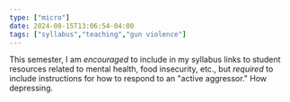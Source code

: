 ```yaml
---
type: ["micro"]
date: 2024-08-15T13:06:54-04:00
tags: ["syllabus","teaching","gun violence"]
---
```

This semester, I am *encouraged* to include in my syllabus links to student resources related to mental health, food insecurity, etc., but *required* to include instructions for how to respond to an "active aggressor." How depressing.
